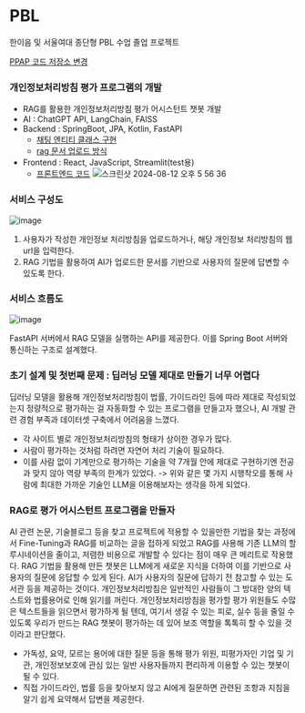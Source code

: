 # PBL
한이음 및 서울여대 종단형 PBL 수업 졸업 프로젝트 

[PPAP 코드 저장소 변경](https://github.com/kchabin/ppap.git)




### 개인정보처리방침 평가 프로그램의 개발
- RAG를 활용한 개인정보처리방침 평가 어시스턴트 챗봇 개발
- AI : ChatGPT API, LangChain, FAISS
- Backend : SpringBoot, JPA, Kotlin, FastAPI
  - [채팅 엔티티 클래스 구현](https://kchabin.notion.site/rag-b437a7143dfd4a9d9b4d024093ca7f5c?pvs=4)
  - [rag 문서 업로드 방식](https://kchabin.notion.site/rag-b437a7143dfd4a9d9b4d024093ca7f5c?pvs=4)
- Frontend : React, JavaScript, Streamlit(test용)
  - [프론트엔드 코드](https://github.com/yunziee/new-ppap)
![스크린샷 2024-08-12 오후 5 56 36](https://github.com/user-attachments/assets/eb85bfec-7156-43ac-b703-e8eb930b5593)



### 서비스 구성도 
![image](https://github.com/user-attachments/assets/fc6f15d5-4307-460d-a292-2663c5513bbc)
1. 사용자가 작성한 개인정보 처리방침을 업로드하거나, 해당 개인정보 처리방침의 웹 url을 입력한다.
2. RAG 기법을 활용하여 AI가 업로드한 문서를 기반으로 사용자의 질문에 답변할 수 있도록 한다.

### 서비스 흐름도
![image](https://github.com/user-attachments/assets/a4a86367-5330-4a7b-a236-ac69ecd80cdb)

FastAPI 서버에서 RAG 모델을 실행하는 API를 제공한다. 이를 Spring Boot 서버와 통신하는 구조로 설계했다.

### 초기 설계 및 첫번째 문제 : 딥러닝 모델 제대로 만들기 너무 어렵다
딥러닝 모델을 활용해 개인정보처리방침이 법률, 가이드라인 등에 따라 제대로 작성되었는지 정량적으로 평가하는 걸 자동화할 수 있는 프로그램을 만들고자 했으나, AI 개발 관련 경험 부족과 데이터셋 구축에서 어려움을 느꼈다.
- 각 사이트 별로 개인정보처리방침의 형태가 상이한 경우가 많다.
- 사람이 평가하는 것처럼 하려면 자연어 처리 기술이 필요하다. 
- 이를 사람 없이 기계만으로 평가하는 기술을 약 7개월 안에 제대로 구현하기엔 전공과 맞지 않아 역량 부족의 한계가 있었다.
-> 위와 같은 몇 가지 시행착오를 통해 사람에 최대한 가까운 기술인 LLM을 이용해보자는 생각을 하게 되었다.

### RAG로 평가 어시스턴트 프로그램을 만들자
AI 관련 논문, 기술블로그 등을 찾고 프로젝트에 적용할 수 있을만한 기법을 찾는 과정에서 Fine-Tuning과 RAG를 비교하는 글을 접하게 되었고 RAG를 사용해 기존 LLM의 할루시네이션을 줄이고, 저렴한 비용으로 개발할 수 있다는 점이 매우 큰 메리트로 작용했다.
RAG 기법을 활용해 만든 챗봇은 LLM에게 새로운 지식을 더하여 이를 기반으로 사용자의 질문에 응답할 수 있게 된다. AI가 사용자의 질문에 답하기 전 참고할 수 있는 도서관 등을 제공하는 것이다. 
개인정보처리방침은 일반적인 사람들이 그 방대한 양의 텍스트와 법률용어로 인해 읽기를 꺼린다. 개인정보처리방침을 평가할 평가 위원들도 수많은 텍스트들을 읽으면서 평가하게 될 텐데, 여기서 생길 수 있는 피로, 실수 등을 줄일 수 있도록 우리가 만드는 RAG 챗봇이 평가하는 데 있어 보조 역할을 톡톡히 할 수 있을 것이라고 판단했다. 

- 가독성, 요약, 모르는 용어에 대한 질문 등을 통해 평가 위원, 피평가자인 기업 및 기관, 개인정보보호에 관심 있는 일반 사용자들까지 편리하게 이용할 수 있는 챗봇이 될 수 있다. 
- 직접 가이드라인, 법률 등을 찾아보지 않고 AI에게 질문하면 관련된 조항과 지침을 알기 쉽게 요약해서 답변을 제공한다.
